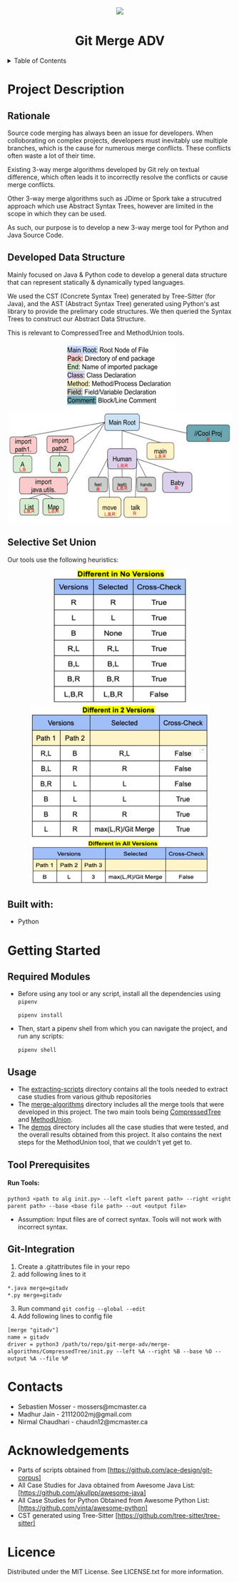 
<div align="center">
  <a href="https://github.com/ace-design">
    <img src="https://ace-design.github.io/img/logo.png">
  </a>
  <h1>Git Merge ADV</h1>
</div>

<details>
  <summary>Table of Contents</summary>
  <ol>
    <li>
      <a href="#project-description">Project Description</a>
        <ul>
          <li><a href="#rationale">Rationale</a></li>
          <li><a href="#developed-data-structure">Developed Data Structure</a></li>
          <li><a href="#selective-set-union">Selective Set Union</a></li>
          <li><a href="#built-with">Built With</a></li>
        </ul>
    </li>
    <li>
      <a href="#getting-started">Getting Started</a>
      <ul>
        <li><a href="#required-modules">Required Modules</a></li>
        <li><a href="#usage">Usage</a></li>
        <li><a href="#tool-prerequisites">Tool Prerequisites</a></li>
        <li><a href="#git-integration">Integrate with Git</a></li>
      </ul>
    <li>
      <a href="#contacts">Contacts</a>
    </li>
    </li>
    <li><a href="#acknowledgments">Acknowledgments</a></li>
    </li>
    <li><a href="#licence">Licence</a></li>
  </ol>
</details>

# Project Description
  ## Rationale
  Source code merging has always been an issue for developers. When colloborating on complex projects, developers must inevitably use multiple branches, which is the cause for numerous merge conflicts. These conflicts often waste a lot of their time. 
  
  Existing 3-way merge algorithms developed by Git rely on textual difference, which often leads it to incorrectly resolve the conflicts or cause merge conflicts. 
  
  Other 3-way merge algorithms such as JDime or Spork take a strucutred approach which use Abstract Syntax Trees, however are limited in the scope in which they can be used.
  
  As such, our purpose is to develop a new 3-way merge tool for Python and Java Source Code. 
  
  ## Developed Data Structure
  Mainly focused on Java & Python code to develop a general data structure that can represent statically & dynamically typed languages. 

  We used the CST (Concrete Syntax Tree) generated by Tree-Sitter (for Java), and the AST (Abstract Syntax Tree) generated using Python's ast library to provide the prelimary code structures. We then queried the Syntax Trees to construct our Abstract Data Structure.

  This is relevant to CompressedTree and MethodUnion tools.

<div align="center">
    <img src="images/legend.png"  width="250" height="150"> </img>
    <img src="images/DataStructure.png"  width="600" height="250"> </img>
</div>


  ## Selective Set Union

  Our tools use the following heuristics:

<div align="center">
  <img src="images/SameVersions.png"  width="300" height="300"> </img>
  <img src="images/TwoVersions.png"  width="400" height="300"> </img>
  <img src="images/NoVersions.png"  width="400" height="100"> </img>
</div>



  ## Built with:
  <ul>
    <li>Python</li>
  </ul>


# Getting Started

## Required Modules

* Before using any tool or any script, install all the dependencies using `pipenv`

      pipenv install

* Then, start a pipenv shell from which you can navigate the project, and run any scripts:

      pipenv shell

## Usage
* The [extracting-scripts](extracting-scripts/) directory contains all the tools needed to extract case studies from various github repositories
* The [merge-algorithms](merge-algorithms/) directory includes all the merge tools that were developed in this project. The two main tools being [CompressedTree](merge-algorithms/CompressedTree/) and [MethodUnion](merge-algorithms/MethodUnion).
* The [demos](demos/) directory includes all the case studies that were tested, and the overall results obtained from this project. It also contains the next steps for the MethodUnion tool, that we couldn't yet get to. 

## Tool Prerequisites
  <h4>Run Tools:</h4>

  ```
  python3 <path to alg init.py> --left <left parent path> --right <right parent path> --base <base file path> --out <output file>
  ```

  * Assumption: Input files are of correct syntax. Tools will not work with incorrect syntax. 

## Git-Integration

  1. Create a .gitattributes file in your repo 
  2. add following lines to it

  ```
  *.java merge=gitadv
  *.py merge=gitadv 
  ```


  3. Run command `git config --global --edit`
  4. Add following lines to config file

  ```
  [merge "gitadv"]
  name = gitadv
  driver = python3 /path/to/repo/git-merge-adv/merge-algorithms/CompressedTree/init.py --left %A --right %B --base %O --output %A --file %P
  ```

# Contacts
  <ul>
    <li>Sebastien Mosser - mossers@mcmaster.ca</li>
    <li>Madhur Jain - 21112002mj@gmail.com</li>
    <li>Nirmal Chaudhari - chaudn12@mcmaster.ca</li>
  </ul>

# Acknowledgements
* Parts of scripts obtained from [https://github.com/ace-design/git-corpus]
* All Case Studies for Java obtained from Awesome Java List: [https://github.com/akullpp/awesome-java]
* All Case Studies for Python Obtained from Awesome Python List:[https://github.com/vinta/awesome-python]
* CST generated using Tree-Sitter [https://github.com/tree-sitter/tree-sitter]


# Licence
Distributed under the MIT License. See LICENSE.txt for more information.
